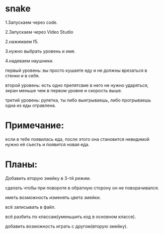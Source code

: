# snake

1.Запускаем через code.

2.Запускаем через Video Studio

2.нажимаем f5.

3.нужно выбрать уровень и имя.

4.надеваем наушники.

первый уровень: вы просто кушаете еду и не должны врезаться в стенки и в себя.

второй уровень: есть одно препятсвие в него не нужно ударяться, экран меньше чем в первом уровне и скорость выше.

третий уровень: рулетка, ты либо выигрываешь, либо прогрываешь одна из еды отравлена. 

# Примечание:
если в тебе появилась еда, после этого она становится невидимой нужно её съесть и появится новая еда.

# Планы:
Добавить вторую змейку в 3-тй режим.

сделать чтобы при повороте в обратную сторону он не поворачивался.

иметь возможность изменять цвета змейки.

всё записывать в файл.

всё разбить по классам(уменьшить код в основном классе).

добавить возможность играть с другом(вторую змейку).
